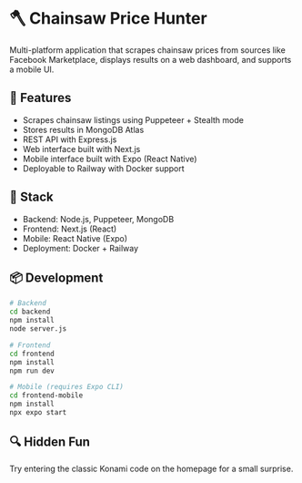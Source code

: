# 🪓 Chainsaw Price Hunter

Multi-platform application that scrapes chainsaw prices from sources like Facebook Marketplace, displays results on a web dashboard, and supports a mobile UI.

## 🧠 Features
- Scrapes chainsaw listings using Puppeteer + Stealth mode
- Stores results in MongoDB Atlas
- REST API with Express.js
- Web interface built with Next.js
- Mobile interface built with Expo (React Native)
- Deployable to Railway with Docker support

## 🚀 Stack
- Backend: Node.js, Puppeteer, MongoDB
- Frontend: Next.js (React)
- Mobile: React Native (Expo)
- Deployment: Docker + Railway

## 📦 Development

```bash
# Backend
cd backend
npm install
node server.js

# Frontend
cd frontend
npm install
npm run dev

# Mobile (requires Expo CLI)
cd frontend-mobile
npm install
npx expo start
```

## 🔍 Hidden Fun

Try entering the classic Konami code on the homepage for a small surprise.
